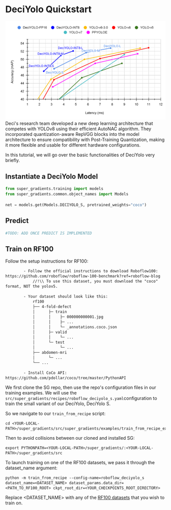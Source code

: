# DeciYolo Quickstart
<div>
<img src="images/deciyolo_frontier.png" width="750">
</div>
Deci's research team developed a new deep learning architecture that competes with YOLOv8 using their efficient AutoNAC algorithm. They incorporated quantization-aware RepVGG blocks into the model architecture to ensure compatibility with Post-Training Quantization, making it more flexible and usable for different hardware configurations.


In this tutorial, we will go over the basic functionalities of DeciYolo very briefly.



## Instantiate a DeciYolo Model

```python
from super_gradients.training import models
from super_gradients.common.object_names import Models

net = models.get(Models.DECIYOLO_S, pretrained_weights="coco")
```

## Predict
```python
#TODO: ADD ONCE PREDICT IS IMPLEMENTED
```


## Train on RF100


Follow the setup instructions for RF100:
```
        - Follow the official instructions to download Roboflow100: https://github.com/roboflow/roboflow-100-benchmark?ref=roboflow-blog
            //!\\ To use this dataset, you must download the "coco" format, NOT the yolov5.

        - Your dataset should look like this:
            rf100
            ├── 4-fold-defect
            │      ├─ train
            │      │    ├─ 000000000001.jpg
            │      │    ├─ ...
            │      │    └─ _annotations.coco.json
            │      ├─ valid
            │      │    └─ ...
            │      └─ test
            │           └─ ...
            ├── abdomen-mri
            │      └─ ...
            └── ...

        - Install CoCo API: https://github.com/pdollar/coco/tree/master/PythonAPI
```
We first clone the SG repo, then use the repo's configuration files in our training examples.
We will use the ```src/super_gradients/recipes/roboflow_deciyolo_s.yaml```configuration to train the small variant of our DeciYolo, DeciYolo S.

So we navigate to our ```train_from_recipe``` script:
```commandline
cd <YOUR-LOCAL-PATH>/super_gradients/src/super_gradients/examples/train_from_recipe_example
```

Then to avoid collisions between our cloned and installed SG:
```commandline
export PYTHONPATH=<YOUR-LOCAL-PATH>/super_gradients/:<YOUR-LOCAL-PATH>/super_gradients/src
```

To launch training on one of the RF100 datasets, we pass it through the dataset_name argument:
```
python -m train_from_recipe --config-name=roboflow_deciyolo_s  dataset_name=<DATASET_NAME> dataset_params.data_dir=<PATH_TO_RF100_ROOT> ckpt_root_dir=<YOUR_CHECKPOINTS_ROOT_DIRECTORY>
```

Replace <DATASET_NAME> with any of the [RF100 datasets](https://github.com/roboflow/roboflow-100-benchmark/blob/8587f81ef282d529fe5707c0eede74fe91d472d0/metadata/datasets_stats.csv) that you wish to train on.
